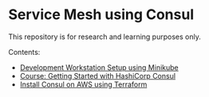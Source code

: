 # Service Mesh using Consul

This repository is for research and learning purposes only.

Contents:

- [Development Workstation Setup using Minikube](./dev-minikube/README.md)
- [Course: Getting Started with HashiCorp Consul](./pluralsight-getting-started/README.md)
- [Install Consul on AWS using Terraform](./terraform-aws/README.md)
